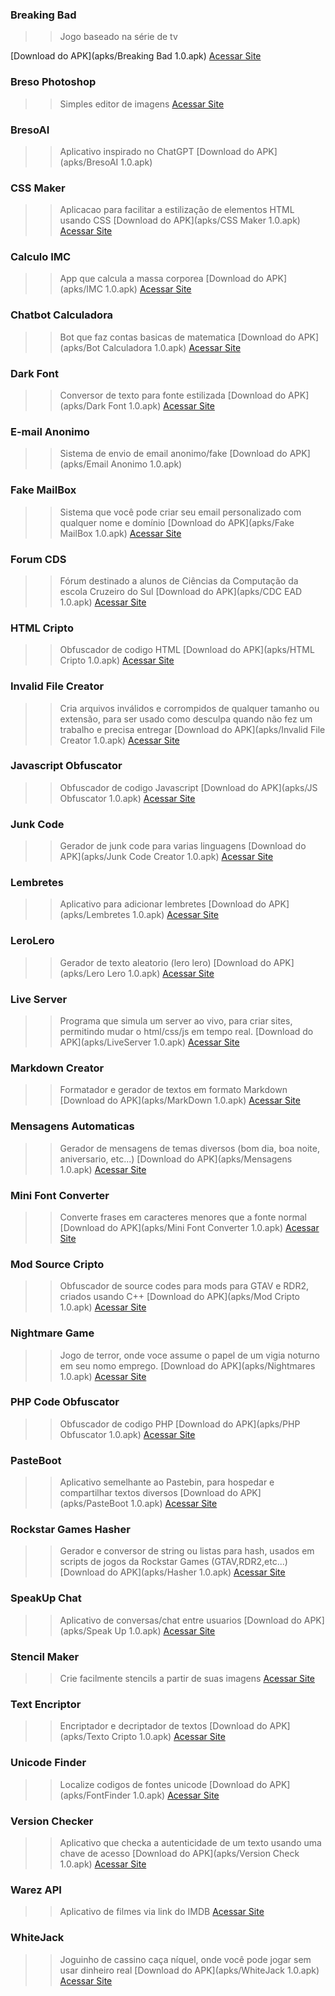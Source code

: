 ### Breaking Bad
>> Jogo baseado na série de tv
   
[Download do APK](apks/Breaking Bad 1.0.apk)
[Acessar Site](https://bresodev.github.io/Breaking-Bad-Game/)


### Breso Photoshop
>> Simples editor de imagens
[Acessar Site](https://bresodev.github.io/Editor-de-Imagens-Javascript/)


### BresoAI
>> Aplicativo inspirado no ChatGPT
[Download do APK](apks/BresoAI 1.0.apk)


### CSS Maker
>> Aplicacao para facilitar a estilização de elementos HTML usando CSS
[Download do APK](apks/CSS Maker 1.0.apk)
[Acessar Site](https://bresodev.github.io/Css-Maker/)


### Calculo IMC
>> App que calcula a massa corporea
[Download do APK](apks/IMC 1.0.apk)
[Acessar Site](https://bresodev.github.io/Calculo-IMC/)


### Chatbot Calculadora
>> Bot que faz contas basicas de matematica
[Download do APK](apks/Bot Calculadora 1.0.apk)
[Acessar Site](https://bresodev.github.io/BotCalculadora/)


### Dark Font
>> Conversor de texto para fonte estilizada
[Download do APK](apks/Dark Font 1.0.apk)
[Acessar Site](https://bresodev.github.io/DarkFont/)


### E-mail Anonimo
>> Sistema de envio de email anonimo/fake
[Download do APK](apks/Email Anonimo 1.0.apk)


### Fake MailBox
>> Sistema que você pode criar seu email personalizado com qualquer nome e domínio
[Download do APK](apks/Fake MailBox 1.0.apk)
[Acessar Site](https://bresodev.github.io/redirecionador_apk/EmailBox.html)


### Forum CDS
>> Fórum destinado a alunos de Ciências da Computação da escola Cruzeiro do Sul
[Download do APK](apks/CDC EAD 1.0.apk)
[Acessar Site](https://bresodev.github.io/redirecionador_apk/ForumCDS.html)


### HTML Cripto
>> Obfuscador de codigo HTML
[Download do APK](apks/HTML Cripto 1.0.apk)
[Acessar Site](https://bresodev.github.io/CriptoHTML/)


### Invalid File Creator
>> Cria arquivos inválidos e corrompidos de qualquer tamanho ou extensão, para ser usado como desculpa quando não fez um trabalho e precisa entregar
[Download do APK](apks/Invalid File Creator 1.0.apk)
[Acessar Site](https://bresodev.github.io/redirecionador_apk/InvaliFileCreator.html)


### Javascript Obfuscator
>> Obfuscador de codigo Javascript
[Download do APK](apks/JS Obfuscator 1.0.apk)
[Acessar Site](https://bresodev.github.io/JS-Obfuscator/)


### Junk Code
>> Gerador de junk code para varias linguagens
[Download do APK](apks/Junk Code Creator 1.0.apk)
[Acessar Site](https://bresodev.github.io/Web-Junk-Code/)


### Lembretes
>> Aplicativo para adicionar lembretes
[Download do APK](apks/Lembretes 1.0.apk)
[Acessar Site](https://bresodev.github.io/Post-Its/)


### LeroLero
>> Gerador de texto aleatorio (lero lero)
[Download do APK](apks/Lero Lero 1.0.apk)
[Acessar Site](https://bresodev.github.io/LeroLero/)


### Live Server
>> Programa que simula um server ao vivo, para criar sites, permitindo mudar o html/css/js em tempo real.
[Download do APK](apks/LiveServer 1.0.apk)
[Acessar Site](https://bresodev.github.io/LiveServer/)


### Markdown Creator
>> Formatador e gerador de textos em formato Markdown
[Download do APK](apks/MarkDown 1.0.apk)
[Acessar Site](https://bresodev.github.io/MarkdownCreator/)


### Mensagens Automaticas
>> Gerador de mensagens de temas diversos (bom dia, boa noite, aniversario, etc...)
[Download do APK](apks/Mensagens 1.0.apk)
[Acessar Site](https://bresodev.github.io/MensagensBomDia/)


### Mini Font Converter
>> Converte frases em caracteres menores que a fonte normal
[Download do APK](apks/Mini Font Converter 1.0.apk)
[Acessar Site](https://bresodev.github.io/MiniFont-Creator/)


### Mod Source Cripto
>> Obfuscador de source codes para mods para GTAV e RDR2, criados usando C++
[Download do APK](apks/Mod Cripto 1.0.apk)
[Acessar Site](https://bresodev.github.io/RockstarModCripto/)


### Nightmare Game
>> Jogo de terror, onde voce assume o papel de um vigia noturno em seu nomo emprego.
[Download do APK](apks/Nightmares 1.0.apk)
[Acessar Site](https://bresodev.github.io/Nightmares/)


### PHP Code Obfuscator
>> Obfuscador de codigo PHP
[Download do APK](apks/PHP Obfuscator 1.0.apk)
[Acessar Site](https://bresodev.github.io/PHP-Obfuscator/)


### PasteBoot
>> Aplicativo semelhante ao Pastebin, para hospedar e compartilhar textos diversos
[Download do APK](apks/PasteBoot 1.0.apk)
[Acessar Site](https://bresodev.github.io/redirecionador_apk/PasteBot.html)


### Rockstar Games Hasher
>> Gerador e conversor de string ou listas para hash, usados em scripts de jogos da Rockstar Games (GTAV,RDR2,etc...)
[Download do APK](apks/Hasher 1.0.apk)
[Acessar Site](https://bresodev.github.io/Hash-Generator-Javascript/)


### SpeakUp Chat
>> Aplicativo de conversas/chat entre usuarios
[Download do APK](apks/Speak Up 1.0.apk)
[Acessar Site](https://bresodev.github.io/redirecionador_apk/SpeakUp.html)


### Stencil Maker
>> Crie facilmente stencils a partir de suas imagens
[Acessar Site](https://bresodev.github.io/Stencil-Maker/)


### Text Encriptor
>> Encriptador e decriptador de textos
[Download do APK](apks/Texto Cripto 1.0.apk)
[Acessar Site](https://bresodev.github.io/Criptografia-Strings/)


### Unicode Finder
>> Localize codigos de fontes unicode
[Download do APK](apks/FontFinder 1.0.apk)
[Acessar Site](https://bresodev.github.io/FontFinder/)


### Version Checker
>> Aplicativo que checka a autenticidade de um texto usando uma chave de acesso
[Download do APK](apks/Version Check 1.0.apk)
[Acessar Site](https://bresodev.github.io/Version-Checker-/)


### Warez API
>> Aplicativo de filmes via link do IMDB
[Acessar Site](https://bresodev.github.io/WarezAPI/)


### WhiteJack
>> Joguinho de cassino caça níquel, onde você pode jogar sem usar dinheiro real
[Download do APK](apks/WhiteJack 1.0.apk)
[Acessar Site](https://bresodev.github.io/Roleta-Cassino/)

